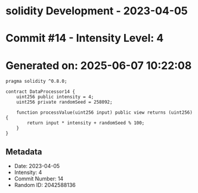 ﻿# solidity Development - 2023-04-05
# Commit #14 - Intensity Level: 4
# Generated on: 2025-06-07 10:22:08
```solidity
pragma solidity ^0.8.0;

contract DataProcessor14 {
    uint256 public intensity = 4;
    uint256 private randomSeed = 258092;

    function processValue(uint256 input) public view returns (uint256) {
        return input * intensity + randomSeed % 100;
    }
}
```
## Metadata
- Date: 2023-04-05
- Intensity: 4
- Commit Number: 14
- Random ID: 2042588136

